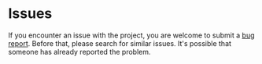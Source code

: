 # Issues
If you encounter an issue with the project, you are welcome to submit a
[bug report](https://github.com/IBM/data-product-hub-workflow-samples/issues).
Before that, please search for similar issues. It's possible that someone has already reported the problem.
